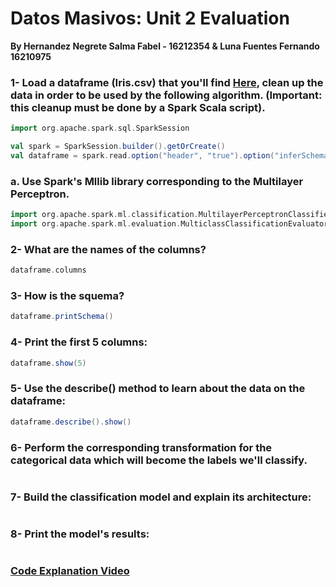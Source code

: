 # Datos Masivos: Unit 2 Evaluation
**By Hernandez Negrete Salma Fabel - 16212354 & Luna Fuentes Fernando 16210975**

### 1- Load a dataframe (Iris.csv) that you'll find [Here](https://github.com/jcromerohdz/iris), clean up the data in order to be used by the following algorithm. (Important: this cleanup must be done by a Spark Scala script).
```scala
import org.apache.spark.sql.SparkSession

val spark = SparkSession.builder().getOrCreate()
val dataframe = spark.read.option("header", "true").option("inferSchema","true")csv("iris.csv")
```
### a. Use Spark's Mllib library corresponding to the Multilayer Perceptron.
```scala
import org.apache.spark.ml.classification.MultilayerPerceptronClassifier
import org.apache.spark.ml.evaluation.MulticlassClassificationEvaluator

```

### 2- What are the names of the columns?
```scala
dataframe.columns
```

### 3- How is the squema?
```scala
dataframe.printSchema()
```

### 4- Print the first 5 columns:
```scala
dataframe.show(5)
```

### 5- Use the describe() method to learn about the data on the dataframe:
```scala
dataframe.describe().show()
```

### 6- Perform the corresponding transformation for the categorical data which will become the labels we'll classify.
```scala

```

### 7- Build the classification model and explain its architecture:
```scala

```
### 8- Print the model's results:
```scala

```

### [Code Explanation Video]()